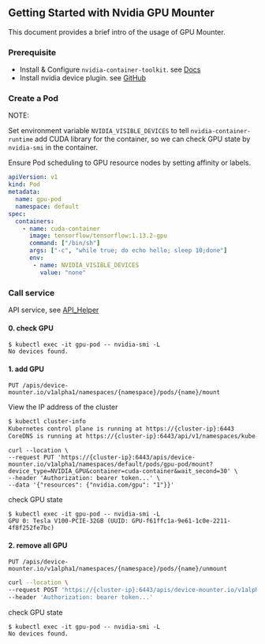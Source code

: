 ## Getting Started with Nvidia GPU Mounter

This document provides a brief intro of the usage of GPU Mounter.

### Prerequisite

* Install & Configure `nvidia-container-toolkit`. see [Docs](https://docs.nvidia.com/datacenter/cloud-native/container-toolkit/install-guide.html)
* Install nvidia device plugin. see [GitHub](https://github.com/NVIDIA/k8s-device-plugin)

### Create a Pod

NOTE:

Set environment variable `NVIDIA_VISIBLE_DEVICES`  to tell `nvidia-container-runtime` add CUDA library for the container, so we can check GPU state by `nvidia-smi` in the container. 

Ensure Pod scheduling to GPU resource nodes by setting affinity or labels.

```yaml
apiVersion: v1
kind: Pod
metadata:
  name: gpu-pod
  namespace: default
spec:
  containers:
    - name: cuda-container
      image: tensorflow/tensorflow:1.13.2-gpu
      command: ["/bin/sh"]
      args: ["-c", "while true; do echo hello; sleep 10;done"]
      env:
       - name: NVIDIA_VISIBLE_DEVICES
         value: "none"
```

### Call service

API service, see [API_Helper](API.md) 

#### 0. check GPU

```shell
$ kubectl exec -it gpu-pod -- nvidia-smi -L
No devices found.
```

#### 1. add GPU

`PUT /apis/device-mounter.io/v1alpha1/namespaces/{namespace}/pods/{name}/mount`

View the IP address of the cluster

```bash
$ kubectl cluster-info
Kubernetes control plane is running at https://{cluster-ip}:6443
CoreDNS is running at https://{cluster-ip}:6443/api/v1/namespaces/kube-system/services/kube-dns:dns/proxy
```

```shell
curl --location \
--request PUT 'https://{cluster-ip}:6443/apis/device-mounter.io/v1alpha1/namespaces/default/pods/gpu-pod/mount?device_type=NVIDIA_GPU&container=cuda-container&wait_second=30' \
--header 'Authorization: bearer token...' \
--data '{"resources": {"nvidia.com/gpu": "1"}}' 
```

check GPU state

```shell
$ kubectl exec -it gpu-pod -- nvidia-smi -L
GPU 0: Tesla V100-PCIE-32GB (UUID: GPU-f61ffc1a-9e61-1c0e-2211-4f8f252fe7bc)
```

#### 2. remove all GPU

`PUT /apis/device-mounter.io/v1alpha1/namespaces/{namespace}/pods/{name}/unmount`

```bash
curl --location \
--request POST 'https://{cluster-ip}:6443/apis/device-mounter.io/v1alpha1/namespaces/default/pods/gpu-pod/unmount?device_type=NVIDIA_GPU&container=cuda-container&force=true' \
--header 'Authorization: bearer token...' 
```

check GPU state
```shell
$ kubectl exec -it gpu-pod -- nvidia-smi -L
No devices found.
```